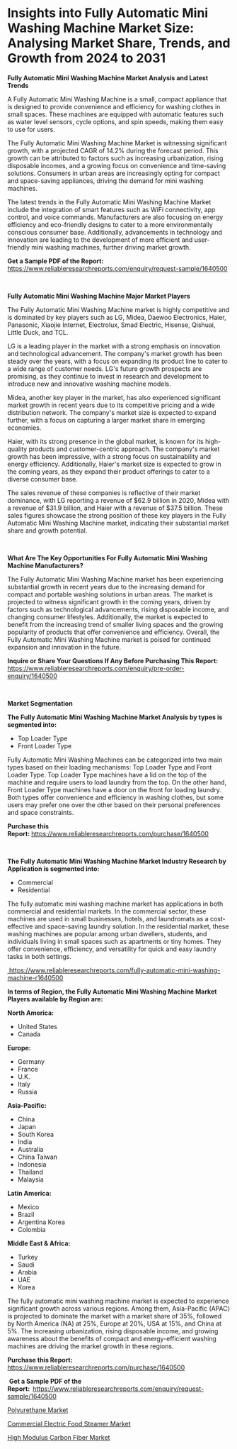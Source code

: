 <p><h1>Insights into Fully Automatic Mini Washing Machine Market Size: Analysing Market Share, Trends, and Growth from 2024 to 2031</h1></p><p><strong>Fully Automatic Mini Washing Machine Market Analysis and Latest Trends</strong></p>
<p><p>A Fully Automatic Mini Washing Machine is a small, compact appliance that is designed to provide convenience and efficiency for washing clothes in small spaces. These machines are equipped with automatic features such as water level sensors, cycle options, and spin speeds, making them easy to use for users.</p><p>The Fully Automatic Mini Washing Machine Market is witnessing significant growth, with a projected CAGR of 14.2% during the forecast period. This growth can be attributed to factors such as increasing urbanization, rising disposable incomes, and a growing focus on convenience and time-saving solutions. Consumers in urban areas are increasingly opting for compact and space-saving appliances, driving the demand for mini washing machines.</p><p>The latest trends in the Fully Automatic Mini Washing Machine Market include the integration of smart features such as WiFi connectivity, app control, and voice commands. Manufacturers are also focusing on energy efficiency and eco-friendly designs to cater to a more environmentally conscious consumer base. Additionally, advancements in technology and innovation are leading to the development of more efficient and user-friendly mini washing machines, further driving market growth.</p></p>
<p><strong>Get a Sample PDF of the Report:&nbsp;</strong> <a href="https://www.reliableresearchreports.com/enquiry/request-sample/1640500">https://www.reliableresearchreports.com/enquiry/request-sample/1640500</a></p>
<p>&nbsp;</p>
<p><strong>Fully Automatic Mini Washing Machine Major Market Players</strong></p>
<p><p>The Fully Automatic Mini Washing Machine market is highly competitive and is dominated by key players such as LG, Midea, Daewoo Electronics, Haier, Panasonic, Xiaojie Internet, Electrolux, Smad Electric, Hisense, Qishuai, Little Duck, and TCL.</p><p>LG is a leading player in the market with a strong emphasis on innovation and technological advancement. The company's market growth has been steady over the years, with a focus on expanding its product line to cater to a wide range of customer needs. LG's future growth prospects are promising, as they continue to invest in research and development to introduce new and innovative washing machine models.</p><p>Midea, another key player in the market, has also experienced significant market growth in recent years due to its competitive pricing and a wide distribution network. The company's market size is expected to expand further, with a focus on capturing a larger market share in emerging economies.</p><p>Haier, with its strong presence in the global market, is known for its high-quality products and customer-centric approach. The company's market growth has been impressive, with a strong focus on sustainability and energy efficiency. Additionally, Haier's market size is expected to grow in the coming years, as they expand their product offerings to cater to a diverse consumer base.</p><p>The sales revenue of these companies is reflective of their market dominance, with LG reporting a revenue of $62.9 billion in 2020, Midea with a revenue of $31.9 billion, and Haier with a revenue of $37.5 billion. These sales figures showcase the strong position of these key players in the Fully Automatic Mini Washing Machine market, indicating their substantial market share and growth potential.</p></p>
<p>&nbsp;</p>
<p><strong>What Are The Key Opportunities For Fully Automatic Mini Washing Machine Manufacturers?</strong></p>
<p><p>The Fully Automatic Mini Washing Machine market has been experiencing substantial growth in recent years due to the increasing demand for compact and portable washing solutions in urban areas. The market is projected to witness significant growth in the coming years, driven by factors such as technological advancements, rising disposable income, and changing consumer lifestyles. Additionally, the market is expected to benefit from the increasing trend of smaller living spaces and the growing popularity of products that offer convenience and efficiency. Overall, the Fully Automatic Mini Washing Machine market is poised for continued expansion and innovation in the future.</p></p>
<p><strong>Inquire or Share Your Questions If Any Before Purchasing This Report:</strong> <a href="https://www.reliableresearchreports.com/enquiry/pre-order-enquiry/1640500">https://www.reliableresearchreports.com/enquiry/pre-order-enquiry/1640500</a></p>
<p>&nbsp;</p>
<p><strong>Market Segmentation</strong></p>
<p><strong>The Fully Automatic Mini Washing Machine Market Analysis by types is segmented into:</strong></p>
<p><ul><li>Top Loader Type</li><li>Front Loader Type</li></ul></p>
<p><p>Fully Automatic Mini Washing Machines can be categorized into two main types based on their loading mechanisms: Top Loader Type and Front Loader Type. Top Loader Type machines have a lid on the top of the machine and require users to load laundry from the top. On the other hand, Front Loader Type machines have a door on the front for loading laundry. Both types offer convenience and efficiency in washing clothes, but some users may prefer one over the other based on their personal preferences and space constraints.</p></p>
<p><strong>Purchase this Report:&nbsp;</strong><a href="https://www.reliableresearchreports.com/purchase/1640500">https://www.reliableresearchreports.com/purchase/1640500</a></p>
<p>&nbsp;</p>
<p><strong>The Fully Automatic Mini Washing Machine Market Industry Research by Application is segmented into:</strong></p>
<p><ul><li>Commercial</li><li>Residential</li></ul></p>
<p><p>The fully automatic mini washing machine market has applications in both commercial and residential markets. In the commercial sector, these machines are used in small businesses, hotels, and laundromats as a cost-effective and space-saving laundry solution. In the residential market, these washing machines are popular among urban dwellers, students, and individuals living in small spaces such as apartments or tiny homes. They offer convenience, efficiency, and versatility for quick and easy laundry tasks in both settings.</p></p>
<p><a href="https://www.reliableresearchreports.com/fully-automatic-mini-washing-machine-r1640500">&nbsp;https://www.reliableresearchreports.com/fully-automatic-mini-washing-machine-r1640500</a></p>
<p><strong>In terms of Region, the Fully Automatic Mini Washing Machine Market Players available by Region are:</strong></p>
<p>
    <p> <strong> North America: </strong>
        <ul>
            <li>United States</li>
            <li>Canada</li>
        </ul>
        </p> 
    <p> <strong> Europe: </strong>
        <ul>
            <li>Germany</li>
            <li>France</li>
            <li>U.K.</li>
            <li>Italy</li>
            <li>Russia</li>
        </ul>
        </p> 
    <p> <strong> Asia-Pacific: </strong>
        <ul>
            <li>China</li>
            <li>Japan</li>
            <li>South Korea</li>
            <li>India</li>
            <li>Australia</li>
            <li>China Taiwan</li>
            <li>Indonesia</li>
            <li>Thailand</li>
            <li>Malaysia</li>
        </ul>
        </p> 
    <p> <strong> Latin America: </strong>
        <ul>
            <li>Mexico</li>
            <li>Brazil</li>
            <li>Argentina Korea</li>
            <li>Colombia</li>
        </ul>
        </p> 
    <p> <strong> Middle East & Africa: </strong>
        <ul>
            <li>Turkey</li>
            <li>Saudi</li>
            <li>Arabia</li>
            <li>UAE</li>
            <li>Korea</li>
        </ul>
    </p>
    </p>
<p><p>The fully automatic mini washing machine market is expected to experience significant growth across various regions. Among them, Asia-Pacific (APAC) is projected to dominate the market with a market share of 35%, followed by North America (NA) at 25%, Europe at 20%, USA at 15%, and China at 5%. The increasing urbanization, rising disposable income, and growing awareness about the benefits of compact and energy-efficient washing machines are driving the market growth in these regions.</p></p>
<p><strong>Purchase this Report: </strong><a href="https://www.reliableresearchreports.com/purchase/1640500">https://www.reliableresearchreports.com/purchase/1640500</a></p>
<p>&nbsp;<strong>Get a Sample PDF of the Report:&nbsp;&nbsp;</strong><a href="https://www.reliableresearchreports.com/enquiry/request-sample/1640500">https://www.reliableresearchreports.com/enquiry/request-sample/1640500</a></p>
<p><strong></strong></p>
<p><p><a href="https://www.linkedin.com/pulse/polyurethane-market-size-growing-forecasted-period-from-hjgje?trackingId=N4a9zLoHxf%2BPOf%2BmLAaMiw%3D%3D">Polyurethane Market</a></p><p><a href="https://www.linkedin.com/pulse/commercial-electric-food-steamer-market-report-reveals-latest-swmwe?trackingId=fG%2B2KQehiuh4bmS4y8paJA%3D%3D">Commercial Electric Food Steamer Market</a></p><p><a href="https://www.linkedin.com/pulse/high-modulus-carbon-fiber-market-research-report-provides-nxkqe?trackingId=KehKHovI2PKG6HxeuMGalA%3D%3D">High Modulus Carbon Fiber Market</a></p></p>